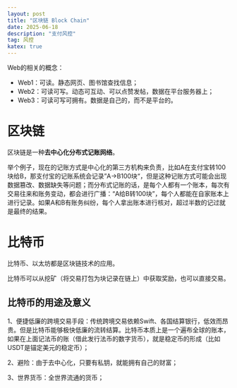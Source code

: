 ```yaml
---
layout: post
title: "区块链 Block Chain"
date: 2025-06-18
description: "支付风控"
tag: 风控
katex: true
---
```


Web的相关的概念：

- Web1：可读。静态网页、图书馆查找信息；
- Web2：可读可写。动态可互动、可以点赞发帖，数据在平台服务器上；
- Web3：可读可写可拥有。数据是自己的，而不是平台的。

# 区块链

区块链是一种**去中心化分布式记账网络**。

举个例子，现在的记账方式是中心化的第三方机构来负责，比如A在支付宝转100块给B，那支付宝的记账系统会记录”A->B100块“，但是这种记账方式可能会出现数据篡改、数据缺失等问题；而分布式记账的话，是每个人都有一个账本，每次有交易往来和账务变动，都会进行广播：“A给B转100块”，每个人都能在自家账本上进行记录。如果A和B有账务纠纷，每个人拿出账本进行核对，超过半数的记过就是最终的结果。

[通俗理解区块链]: https://www.zhihu.com/question/434202066/answer/1660036979

# 比特币

比特币、以太坊都是区块链技术的应用。

[比特币理解]: https://zhuanlan.zhihu.com/p/133202649

比特币可以从挖矿（将交易打包为块记录在链上）中获取奖励，也可以直接交易。

## 比特币的用途及意义

1、便捷低廉的跨境交易手段：传统跨境交易依赖Swift、各国结算银行，低效而昂贵。但是比特币能够极快低廉的流转结算。比特币本质上是一个遍布全球的账本，如果在上面记法币的账（借此发行法币的数字货币），就是稳定币的形成（比如USDT是锚定美元的稳定币）；

2、避险：由于去中心化，只要有私钥，就能拥有自己的财富；

3、世界货币：全世界流通的货币；







